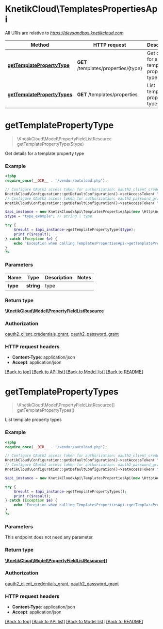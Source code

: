 # KnetikCloud\TemplatesPropertiesApi

All URIs are relative to *https://devsandbox.knetikcloud.com*

Method | HTTP request | Description
------------- | ------------- | -------------
[**getTemplatePropertyType**](TemplatesPropertiesApi.md#getTemplatePropertyType) | **GET** /templates/properties/{type} | Get details for a template property type
[**getTemplatePropertyTypes**](TemplatesPropertiesApi.md#getTemplatePropertyTypes) | **GET** /templates/properties | List template property types


# **getTemplatePropertyType**
> \KnetikCloud\Model\PropertyFieldListResource getTemplatePropertyType($type)

Get details for a template property type

### Example
```php
<?php
require_once(__DIR__ . '/vendor/autoload.php');

// Configure OAuth2 access token for authorization: oauth2_client_credentials_grant
KnetikCloud\Configuration::getDefaultConfiguration()->setAccessToken('YOUR_ACCESS_TOKEN');
// Configure OAuth2 access token for authorization: oauth2_password_grant
KnetikCloud\Configuration::getDefaultConfiguration()->setAccessToken('YOUR_ACCESS_TOKEN');

$api_instance = new KnetikCloud\Api\TemplatesPropertiesApi(new \Http\Adapter\Guzzle6\Client());
$type = "type_example"; // string | type

try {
    $result = $api_instance->getTemplatePropertyType($type);
    print_r($result);
} catch (Exception $e) {
    echo 'Exception when calling TemplatesPropertiesApi->getTemplatePropertyType: ', $e->getMessage(), PHP_EOL;
}
?>
```

### Parameters

Name | Type | Description  | Notes
------------- | ------------- | ------------- | -------------
 **type** | **string**| type |

### Return type

[**\KnetikCloud\Model\PropertyFieldListResource**](../Model/PropertyFieldListResource.md)

### Authorization

[oauth2_client_credentials_grant](../../README.md#oauth2_client_credentials_grant), [oauth2_password_grant](../../README.md#oauth2_password_grant)

### HTTP request headers

 - **Content-Type**: application/json
 - **Accept**: application/json

[[Back to top]](#) [[Back to API list]](../../README.md#documentation-for-api-endpoints) [[Back to Model list]](../../README.md#documentation-for-models) [[Back to README]](../../README.md)

# **getTemplatePropertyTypes**
> \KnetikCloud\Model\PropertyFieldListResource[] getTemplatePropertyTypes()

List template property types

### Example
```php
<?php
require_once(__DIR__ . '/vendor/autoload.php');

// Configure OAuth2 access token for authorization: oauth2_client_credentials_grant
KnetikCloud\Configuration::getDefaultConfiguration()->setAccessToken('YOUR_ACCESS_TOKEN');
// Configure OAuth2 access token for authorization: oauth2_password_grant
KnetikCloud\Configuration::getDefaultConfiguration()->setAccessToken('YOUR_ACCESS_TOKEN');

$api_instance = new KnetikCloud\Api\TemplatesPropertiesApi(new \Http\Adapter\Guzzle6\Client());

try {
    $result = $api_instance->getTemplatePropertyTypes();
    print_r($result);
} catch (Exception $e) {
    echo 'Exception when calling TemplatesPropertiesApi->getTemplatePropertyTypes: ', $e->getMessage(), PHP_EOL;
}
?>
```

### Parameters
This endpoint does not need any parameter.

### Return type

[**\KnetikCloud\Model\PropertyFieldListResource[]**](../Model/PropertyFieldListResource.md)

### Authorization

[oauth2_client_credentials_grant](../../README.md#oauth2_client_credentials_grant), [oauth2_password_grant](../../README.md#oauth2_password_grant)

### HTTP request headers

 - **Content-Type**: application/json
 - **Accept**: application/json

[[Back to top]](#) [[Back to API list]](../../README.md#documentation-for-api-endpoints) [[Back to Model list]](../../README.md#documentation-for-models) [[Back to README]](../../README.md)

